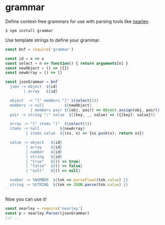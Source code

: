 grammar
=======

Define context-free grammars for use with parsing tools like [nearley](https://github.com/Hardmath123/nearley).

    $ npm install grammar

Use template strings to define your grammar.

```js
const bnf = require('grammar')

const id = x => x
const select = n => function() { return arguments[n] }
const newObject = () => ({})
const newArray = () => []

const jsonGrammar = bnf`
  json -> object  ${id}
        | array   ${id}

  object  -> "{" members "}" ${select(1)}
  members -> null         ${newObject}
           | members pair ${(obj, pair) => Object.assign(obj, pair)}
  pair -> string ":" value  ${(key, _, value) => ({[key]: value})}

  array -> "[" items "]"  ${select(1)}
  items -> null         ${newArray}
         | items value  ${(xs, x) => {xs.push(x); return xs}}

  value -> object   ${id}
         | array    ${id}
         | number   ${id}
         | string   ${id}
         | "true"   ${() => true}
         | "false"  ${() => false}
         | "null"   ${() => null}

  number -> %NUMBER  ${tok => parseFloat(tok.value) }}
  string -> %STRING  ${tok => JSON.parse(tok.value) }}
`
```

Now you can use it!

```js
const nearley = require('nearley')
const p = nearley.Parser(jsonGrammar)
/// ...
```
